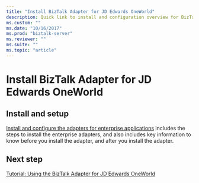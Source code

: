 ```yaml
---
title: "Install BizTalk Adapter for JD Edwards OneWorld"
description: Quick link to install and configuration overview for BizTalk Adapter for JD Edwards OneWorld in BizTalk Server
ms.custom: ""
ms.date: "10/16/2017"
ms.prod: "biztalk-server"
ms.reviewer: ""
ms.suite: ""
ms.topic: "article"
---
```

# Install BizTalk Adapter for JD Edwards OneWorld

## Install and setup

[Install and configure the adapters for enterprise applications](../adapters-and-accelerators/install-configure-biztalk-adapters-enterprise-applications.md) includes the steps to install the enterprise adapters, and also includes key information to know before you install the adapter, and after you install the adapter. 

## Next step
[Tutorial: Using the BizTalk Adapter for JD Edwards OneWorld](../core/tutorial-using-the-biztalk-adapter-for-jd-edwards-oneworld.md)